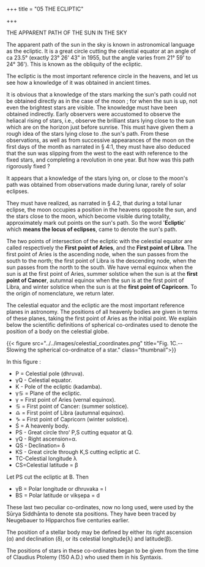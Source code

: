 +++
title = "05 THE ECLIPTIC"

+++

THE APPARENT PATH OF THE SUN IN THE SKY 

The apparent path of the sun in the sky is known in astronomical language as the ecliptic. It is a great circle cutting the celestial equator at an angle of ca 23.5° (exactly 23° 26' 43" in 1955, but the angle varies from 21° 59' to 24° 36'). This is known as the obliquity of the ecliptic. 

The ecliptic is the most important reference circle in the heavens, and let us see how a knowledge of it was obtained in ancient times. 

It is obvious that a knowledge of the stars marking the sun's path could not be obtained directly as in the case of the moon ; for when the sun is up, not even the brightest stars are visible. The knowledge must have been obtained indirectly. Early observers were accustomed to observe the heliacal rising of stars, i.e., observe the brilliant stars lying close to the sun which are on the horizon just before sunrise. This must have given them a rough idea of the stars lying close to .the sun's path. From these observations, as well as from successive appearances of the moon on the first days of the month as narrated in § 4:1, they must have also deduced that the sun was slipping from the west to the east with reference to the fixed stars, and completing a revolution in one year. But how was this path rigorously fixed ? 

It appears that a knowledge of the stars lying on, or close to the moon's path was obtained from observations made during lunar, rarely of solar eclipses. 

They must have realized, as narrated in § 4.2, that during a total lunar eclipse, the moon occupies a position in the heavens opposite the sun, and the stars close to the moon, which become visible during totality, approximately mark out points on the sun's path. So the word '**Ecliptic**' which **means the locus of eclipses**, came to denote the sun's path. 

The two points of intersection of the ecliptic with the celestial equator are called respectively the **First point of Aries**, and the **First point of Libra**. The first point of Aries is the ascending node, when the sun passes from the south to the north; the first point of Libra is the descending node, when the sun passes from the north to the south. We have vernal equinox when the sun is at the first point of Aries, summer solstice when the sun is at the **first point of Cancer**, autumnal equinox when the sun is at the first point of Libra, and winter solstice when the sun is at the **first point of Capricorn**. To the origin of nomenclature, we return later. 

The celestial equator and the ecliptic are the most important reference planes in astronomy. The positions of all heavenly bodies are given in terms of these planes, taking the first point of Aries as the initial point. We explain below the scientific definitions of spherical co-ordinates used to denote the position of a body on the celestial globe. 

{{< figure src="../../images/celestial_coordinates.png" title="Fig. 1C.--Slowing the spherical co-ordinatce of a star." class="thumbnail">}}

In this figure : 

- P = Celestial pole (dhruva). 
- γQ - Celestial equator. 
- K - Pole of the ecliptic (kadamba). 
- γ♋ = Plane of the ecliptic. 
- γ = First point of Aries (vernal equinox). 
- ♋ = First point of Cancer: (summer solstice). 
- ♎ = First point of Libra (autumnal equinox). 
- ♑ = First point of Capricorn (winter solstice).
- Ś = A heavenly body. 
- PS - Great circle throʻ P,S cutting equator at Q. 
- γQ - Right ascension=α. 
- QS - Declination= δ 
- KS - Great circle through K,S cutting ecliptic at C. 
- TC-Celestial longitude λ 
- CS=Celestial latitude = β 

Let PS cut the ecliptic at B. Then 

- γB = Polar longitude or dhruvaka = l 
- BS = Polar latitude or vikṣepa = d

These last two peculiar co-ordinates, now no long used, were used by the Sūrya Siddhānta to denote sta positions. They have been traced by Neugebauer to Hipparchos five centuries earlier. 

The position of a stellar body may be defined by either its right ascension (α) and declination (δ),  or its celestial longitude(λ) and latitude(β). 

The positions of stars in these co-ordinates began to be given from the time of Claudius Ptolemy (150 A.D.) who used them in his Syntaxis. 
